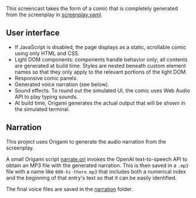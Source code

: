 This screencast takes the form of a comic that is completely generated from the screenplay in [screenplay.yaml](screenplay.yaml).

## User interface

- If JavaScript is disabled, the page displays as a static, scrollable comic using only HTML and CSS.
- Light DOM components: components handle behavior only; all contents are generated at build time. Styles are nested beneath custom element names so that they only apply to the relevant portions of the light DOM.
- Responsive comic panels.
- Generated voice narration (see below).
- Sound effects. To round out the simulated UI, the comic uses Web Audio API to play typing sounds.
- At build time, Origami generates the actual output that will be shown in the simulated terminal.

## Narration

This project uses Origami to generate the audio narration from the screenplay.

A small Origami script [narrate.ori](src/narrate/narrate.ori) invokes the OpenAI text-to-speech API to obtain an MP3 file with the generated narration. This is then saved in a `.mp3` file with a name like `000-hi-there.mp3` that includes both a numerical index and the beginning of that entry's text so that it can be easily identified.

The final voice files are saved in the [narration](narration) folder.
